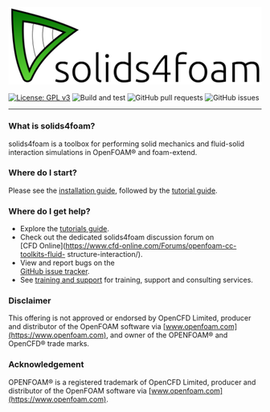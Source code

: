 # <!-- solids4foam -->

![solids4foam logo](solids4foamLogoName.png)

[![License: GPL v3](https://img.shields.io/badge/License-GPLv3-blue.svg)](https://www.gnu.org/licenses/gpl-3.0)
![Build and test](https://github.com/solids4foam/solids4foam/workflows/Build%20and%20test/badge.svg?branch=development)
![GitHub pull requests](https://img.shields.io/github/issues-pr-raw/solids4foam/solids4foam)
![GitHub issues](https://img.shields.io/github/issues/solids4foam/solids4foam)

---

### What is solids4foam?

solids4foam is a toolbox for performing solid mechanics and fluid-solid
interaction simulations in OpenFOAM® and foam-extend.


### Where do I start?

Please see the [installation guide](installation/README.md), followed by the
[tutorial guide](tutorials/README.md).

### Where do I get help?

- Explore the [tutorials guide](tutorials/README.md).
- Check out the dedicated solids4foam discussion forum on  
  [CFD Online](https://www.cfd-online.com/Forums/openfoam-cc-toolkits-fluid-
  structure-interaction/).
- View and report bugs on the  
  [GitHub issue tracker](https://github.com/solids4foam/solids4foam/issues).
- See [training and support](support/README.md) for training, support and
  consulting services.


### Disclaimer

This offering is not approved or endorsed by OpenCFD Limited, producer and
distributor of the OpenFOAM software via
[www.openfoam.com](https://www.openfoam.com), and owner of the OPENFOAM® and
OpenCFD® trade marks.


### Acknowledgement

OPENFOAM® is a registered trademark of OpenCFD Limited, producer and distributor
of the OpenFOAM software via [www.openfoam.com](https://www.openfoam.com).
